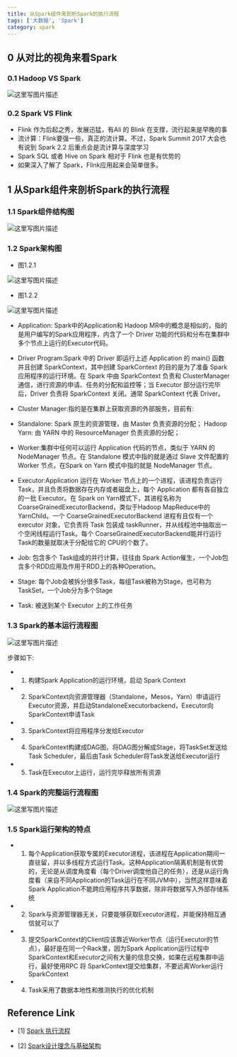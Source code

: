 ```yaml
---
title: 从Spark组件来剖析Spark的执行流程
tags: ['大数据', 'Spark']
category: spark
---
```


## 0 从对比的视角来看Spark
### 0.1 Hadoop VS Spark

![这里写图片描述](https://github.com/buildupchao/ImgStore/blob/master/blog/2017-11-03-1.bmp?raw=true)

### 0.2 Spark VS Flink

- Flink 作为后起之秀，发展迅猛，有Ali 的 Blink 在支撑，流行起来是早晚的事
- 流计算：Flink要强一些，真正的流计算。不过，Spark Summit 2017 大会也有说到 Spark 2.2 后重点会是流计算与深度学习
- Spark SQL 或者 Hive on Spark 相对于 Flink 也是有优势的
- 如果深入了解了 Spark，Flink应用起来会简单很多。

## 1 从Spark组件来剖析Spark的执行流程
### 1.1 Spark组件结构图

![这里写图片描述](https://github.com/buildupchao/ImgStore/blob/master/blog/2017-11-03-2.png?raw=true)

### 1.2 Spark架构图

- 图1.2.1

![这里写图片描述](https://github.com/buildupchao/ImgStore/blob/master/blog/2017-11-03-3.jpeg?raw=true)

- 图1.2.2

![这里写图片描述](https://github.com/buildupchao/ImgStore/blob/master/blog/2017-11-03-4.jpeg?raw=true)


- Application: Spark中的Application和 Hadoop MR中的概念是相似的，指的是用户编写的Spark应用程序，内含了一个 Driver 功能的代码和分布在集群中多个节点上运行的Executor代码。

- Driver Program:Spark 中的 Driver 即运行上述 Application 的 main() 函数并且创建 SparkContext，其中创建 SparkContext 的目的是为了准备 Spark 应用程序的运行环境。在 Spark 中由 SparkContext 负责和 ClusterManager 通信，进行资源的申请、任务的分配和监控等；当 Executor 部分运行完毕后，Driver 负责将 SparkContext 关闭。通常 SparkContext 代表 Driver。

- Cluster Manager:指的是在集群上获取资源的外部服务，目前有:

- Standalone: Spark 原生的资源管理，由 Master 负责资源的分配；
Hadoop Yarn: 由 YARN 中的 ResourceManager 负责资源的分配；

- Worker:集群中任何可以运行 Application 代码的节点，类似于 YARN 的 NodeManager 节点。在 Standalone 模式中指的就是通过 Slave 文件配置的 Worker 节点，在Spark on Yarn 模式中指的就是 NodeManager 节点。

- Executor:Application 运行在 Worker 节点上的一个进程，该进程负责运行 Task，并且负责将数据存在内存或者磁盘上，每个 Application 都有各自独立的一批 Executor。在 Spark on Yarn模式下，其进程名称为 CoarseGrainedExecutorBackend，类似于Hadoop MapReduce中的 YarnChild。一个 CoarseGrainedExecutorBackend 进程有且仅有一个 executor 对象，它负责将 Task 包装成 taskRunner，并从线程池中抽取出一个空闲线程运行Task。每个 CoarseGrainedExecutorBackend能并行运行 Task的数量就取决于分配给它的 CPU的个数了。

- Job: 包含多个 Task组成的并行计算，往往由 Spark Action催生，一个Job包含多个RDD应用及作用于RDD上的各种Operation。

- Stage: 每个Job会被拆分很多Task，每组Task被称为Stage，也可称为 TaskSet，一个Job分为多个Stage

- Task: 被送到某个 Executor 上的工作任务

### 1.3 Spark的基本运行流程图

![这里写图片描述](https://github.com/buildupchao/ImgStore/blob/master/blog/2017-11-03-5.jpeg?raw=true)

步骤如下:

- 1) 构建Spark Application的运行环境，启动 Spark Context

- 2) SparkContext向资源管理器（Standalone，Mesos，Yarn）申请运行Executor资源，并启动StandaloneExecutorbackend，Executor向SparkContext申请Task

- 3) SparkContext将应用程序分发给Executor

- 4) SparkContext构建成DAG图，将DAG图分解成Stage，将TaskSet发送给Task Scheduler，最后由Task Scheduler将Task发送给Executor运行

- 5) Task在Executor上运行，运行完毕释放所有资源


### 1.4 Spark的完整运行流程图

![这里写图片描述](https://github.com/buildupchao/ImgStore/blob/master/blog/2017-11-03-6.jpeg?raw=true)

### 1.5 Spark运行架构的特点

- 1) 每个Application获取专属的Executor进程，该进程在Application期间一直驻留，并以多线程方式运行Task。这种Application隔离机制是有优势的，无论是从调度角度看（每个Driver调度他自己的任务），还是从运行角度看（来自不同Application的Task运行在不同JVM中），当然这样意味着Spark Application不能跨应用程序共享数据，除非将数据写入外部存储系统

- 2) Spark与资源管理器无关，只要能够获取Executor进程，并能保持相互通信就可以了

- 3) 提交SparkContext的Client应该靠近Worker节点（运行Executor的节点），最好是在同一个Rack里，因为Spark Application运行过程中SparkContext和Executor之间有大量的信息交换，如果在远程集群中运行，最好使用RPC 将 SparkContext提交给集群，不要远离Worker运行SparkContext

- 4) Task采用了数据本地性和推测执行的优化机制

## Reference Link

- [1] [Spark 执行流程](https://blog.xiaoxiaomo.com/2017/07/05/Spark-%E4%BB%8ESpark%E7%BB%84%E4%BB%B6%E6%9D%A5%E7%9C%8BSpark%E7%9A%84%E6%89%A7%E8%A1%8C%E6%B5%81%E7%A8%8B/)

- [2] [Spark设计理念与基础架构](http://blog.csdn.net/beliefer/article/details/50561247)
